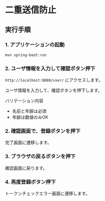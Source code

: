 # 二重送信防止

## 実行手順

### 1. アプリケーションの起動

```bash
mvn spring-boot:run
```

### 2. ユーザ情報を入力して確認ボタン押下

`http://localhost:8080/user/` にアクセスします。

ユーザ情報を入力して、確認ボタンを押下します。

バリデーション内容  
* 名前と年齢は必須
* 年齢は数値のみOK


### 2. 確認画面で、登録ボタンを押下

完了画面に遷移します。

### 3. ブラウザの戻るボタンを押下

確認画面に戻ります。

### 4. 再度登録ボタン押下

トークンチェックエラー画面に遷移します。